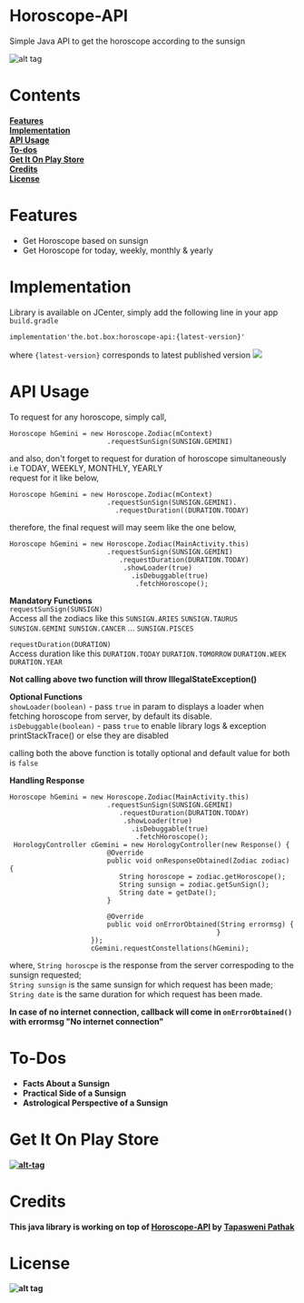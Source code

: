 # Horoscope-API
Simple Java API to get the horoscope according to the sunsign

![alt tag](https://user-images.githubusercontent.com/41512314/44621973-720cbe80-a8cd-11e8-80b3-a24b711dd1f4.png)
  

#  Contents 
**[Features](#features)**  
**[Implementation](#implementation)**   
**[API Usage](#api-usage)**  
**[To-dos](#to-dos)**   
**[Get It On Play Store](#get-it-on-play-store)**    
**[Credits](#credits)**   
**[License](#license)**    

# Features
<ul>
<li>Get Horoscope based on sunsign</li>
<li>Get Horoscope for today, weekly, monthly & yearly</li>
</ul>

# Implementation 
Library is available on JCenter, simply add the following line in your app `build.gradle` 
```
implementation'the.bot.box:horoscope-api:{latest-version}'
```  
where `{latest-version}` corresponds to latest published version <a href='https://bintray.com/boxbotbarry/maven/horoscope-api/_latestVersion'><img src='https://api.bintray.com/packages/boxbotbarry/maven/horoscope-api/images/download.svg'></a>  



# API Usage  
To request for any horoscope, simply call,
```
Horoscope hGemini = new Horoscope.Zodiac(mContext)
                        .requestSunSign(SUNSIGN.GEMINI) 

```
and also, don't forget to request for duration of horoscope simultaneously i.e TODAY, WEEKLY, MONTHLY, YEARLY  
request for it like below,  
```
Horoscope hGemini = new Horoscope.Zodiac(mContext)
                        .requestSunSign(SUNSIGN.GEMINI).
                          .requestDuration((DURATION.TODAY)

```
therefore, the final request will may seem like the one below,  
```
Horoscope hGemini = new Horoscope.Zodiac(MainActivity.this)
                        .requestSunSign(SUNSIGN.GEMINI)
                           .requestDuration(DURATION.TODAY)
                            .showLoader(true)                            
                              .isDebuggable(true)
                               .fetchHoroscope();
```  
<b> Mandatory Functions</b>  
`requestSunSign(SUNSIGN)`   
Access all the zodiacs like this `SUNSIGN.ARIES` `SUNSIGN.TAURUS` `SUNSIGN.GEMINI` `SUNSIGN.CANCER` ...  `SUNSIGN.PISCES`  

`requestDuration(DURATION)`  
Access duration like this `DURATION.TODAY` `DURATION.TOMORROW` `DURATION.WEEK` `DURATION.YEAR`

<b> Not calling above two function will throw IllegalStateException() </b>

<b> Optional Functions</b>  
`showLoader(boolean)` - pass `true` in param to displays a loader when fetching horoscope from server, by default its disable.   
`isDebuggable(boolean)` - pass `true` to enable library logs & exception printStackTrace() or else they are disabled

calling both the above function is totally optional and default value for both is `false`  

<b> Handling Response </b>
```
Horoscope hGemini = new Horoscope.Zodiac(MainActivity.this)
                        .requestSunSign(SUNSIGN.GEMINI)
                           .requestDuration(DURATION.TODAY)
                            .showLoader(true)                            
                              .isDebuggable(true)
                               .fetchHoroscope();
 HorologyController cGemini = new HorologyController(new Response() {
                        @Override
                        public void onResponseObtained(Zodiac zodiac) {
                           String horoscope = zodiac.getHoroscope();
                           String sunsign = zodiac.getSunSign();
                           String date = getDate();
                        }

                        @Override
                        public void onErrorObtained(String errormsg) {
                                                   }
                    });
                    cGemini.requestConstellations(hGemini);

```  
where, `String horoscpe` is the response from the server correspoding to the sunsign requested;  
`String sunsign` is the same sunsign for which request has been made;  
`String date` is the same duration for which request has been made.  

<b> In case of no internet connection, callback will come in `onErrorObtained()` with errormsg  "No internet connection"


#   To-Dos
<ul>
<li>Facts About a Sunsign  </li>
<li>Practical Side of a Sunsign  </li>
<li>Astrological Perspective of a Sunsign</li>
</ul>
  
# Get It On Play Store
[![alt-tag](https://user-images.githubusercontent.com/41512314/44625833-9305fb80-a92f-11e8-8bd4-c2d513c2e9e4.png)](https://play.google.com/store/apps/details?id=bot.box.horology)
  
# Credits  
This java library is working on top of [Horoscope-API](https://github.com/tapasweni-pathak/Horoscope-API) by [Tapasweni Pathak](https://github.com/tapasweni-pathak/)


#   License  
![alt tag](https://img.shields.io/github/license/mashape/apistatus.svg)



